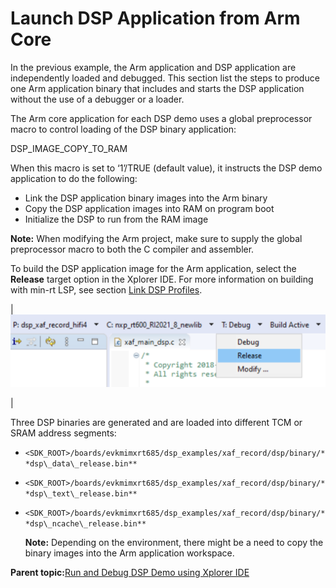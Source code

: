 # Launch DSP Application from Arm Core

In the previous example, the Arm application and DSP application are independently loaded and debugged. This section list the steps to produce one Arm application binary that includes and starts the DSP application without the use of a debugger or a loader.

The Arm core application for each DSP demo uses a global preprocessor macro to control loading of the DSP binary application:

DSP\_IMAGE\_COPY\_TO\_RAM

When this macro is set to ‘1’/TRUE \(default value\), it instructs the DSP demo application to do the following:

-   Link the DSP application binary images into the Arm binary
-   Copy the DSP application images into RAM on program boot
-   Initialize the DSP to run from the RAM image

**Note:** When modifying the Arm project, make sure to supply the global preprocessor macro to both the C compiler and assembler.

To build the DSP application image for the Arm application, select the **Release** target option in the Xplorer IDE. For more information on building with min-rt LSP, see section [Link DSP Profiles](link_dsp_profiles.md).

|![](../images/image42.svg "Select the Release target")

|

Three DSP binaries are generated and are loaded into different TCM or SRAM address segments:

-   `<SDK_ROOT>/boards/evkmimxrt685/dsp_examples/xaf_record/dsp/binary/**dsp\_data\_release.bin**`

-   `<SDK_ROOT>/boards/evkmimxrt685/dsp_examples/xaf_record/dsp/binary/**dsp\_text\_release.bin**`

-   `<SDK_ROOT>/boards/evkmimxrt685/dsp_examples/xaf_record/dsp/binary/**dsp\_ncache\_release.bin**`

    **Note:** Depending on the environment, there might be a need to copy the binary images into the Arm application workspace.


**Parent topic:**[Run and Debug DSP Demo using Xplorer IDE](../topics/run_and_debug_dsp_demo_using_xplorer_ide.md)

